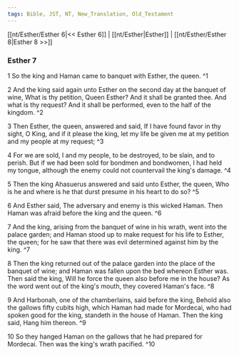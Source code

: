 ```yaml
---
tags: Bible, JST, NT, New_Translation, Old_Testament
---
```


[[nt/Esther/Esther 6|<< Esther 6]] | [[nt/Esther|Esther]] | [[nt/Esther/Esther 8|Esther 8 >>]]

### Esther 7

1 So the king and Haman came to banquet with Esther, the queen.  ^1

2 And the king said again unto Esther on the second day at the banquet of wine, What is thy petition, Queen Esther? And it shall be granted thee. And what is thy request? And it shall be performed, even to the half of the kingdom.  ^2

3 Then Esther, the queen, answered and said, If I have found favor in thy sight, O King, and if it please the king, let my life be given me at my petition and my people at my request;  ^3

4 For we are sold, I and my people, to be destroyed, to be slain, and to perish. But if we had been sold for bondmen and bondwomen, I had held my tongue, although the enemy could not countervail the king\'s damage.  ^4

5 Then the king Ahasuerus answered and said unto Esther, the queen, Who is he and where is he that durst presume in his heart to do so?  ^5

6 And Esther said, The adversary and enemy is this wicked Haman. Then Haman was afraid before the king and the queen.  ^6

7 And the king, arising from the banquet of wine in his wrath, went into the palace garden; and Haman stood up to make request for his life to Esther, the queen; for he saw that there was evil determined against him by the king.  ^7

8 Then the king returned out of the palace garden into the place of the banquet of wine; and Haman was fallen upon the bed whereon Esther was. Then said the king, Will he force the queen also before me in the house? As the word went out of the king\'s mouth, they covered Haman\'s face.  ^8

9 And Harbonah, one of the chamberlains, said before the king, Behold also the gallows fifty cubits high, which Haman had made for Mordecai, who had spoken good for the king, standeth in the house of Haman. Then the king said, Hang him thereon.  ^9

10 So they hanged Haman on the gallows that he had prepared for Mordecai. Then was the king\'s wrath pacified.  ^10

 
